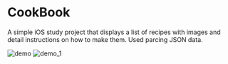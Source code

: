 # CookBook
A simple iOS study project that displays a list of recipes with images and detail instructions on how to make them. Used parcing JSON data.

![demo](https://user-images.githubusercontent.com/60058363/112364499-29c60f00-8d09-11eb-8c1e-c2fd51554128.gif) ![demo_1](https://user-images.githubusercontent.com/60058363/112365102-d4d6c880-8d09-11eb-966d-779953d2dadc.gif)


